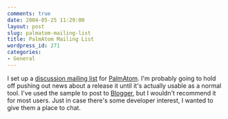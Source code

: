 ```yaml
---
comments: true
date: 2004-05-25 11:29:00
layout: post
slug: palmatom-mailing-list
title: PalmAtom Mailing List
wordpress_id: 271
categories:
- General
---
```


I set up a [discussion mailing list](http://lists.bitsplitter.net/listinfo.cgi/palmatom-dev-bitsplitter.net) for [PalmAtom](http://www.bitsplitter.net/palmatom/). I'm probably going to hold off pushing out news about a release it until it's actually usable as a normal tool. I've used the sample to post to [Blogger](http://www.blogger.com), but I wouldn't recommend it for most users. Just in case there's some developer interest, I wanted to give them a place to chat.
